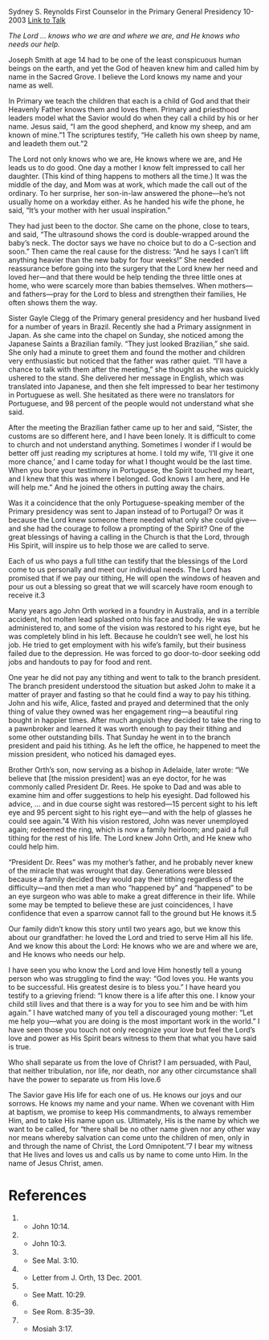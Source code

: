 Sydney S. Reynolds
First Counselor in the Primary General Presidency
10-2003
[Link to Talk](https://www.churchofjesuschrist.org/study/general-conference/2003/10/he-knows-us-he-loves-us?lang=eng)

_The Lord … knows who we are and where we are, and He knows who needs our help._

Joseph Smith at age 14 had to be one of the least conspicuous human beings on the earth, and yet the God of heaven knew him and called him by name in the Sacred Grove. I believe the Lord knows my name and your name as well.

In Primary we teach the children that each is a child of God and that their Heavenly Father knows them and loves them. Primary and priesthood leaders model what the Savior would do when they call a child by his or her name. Jesus said, “I am the good shepherd, and know my sheep, and am known of mine.”1 The scriptures testify, “He calleth his own sheep by name, and leadeth them out.”2

The Lord not only knows who we are, He knows where we are, and He leads us to do good. One day a mother I know felt impressed to call her daughter. (This kind of thing happens to mothers all the time.) It was the middle of the day, and Mom was at work, which made the call out of the ordinary. To her surprise, her son-in-law answered the phone—he’s not usually home on a workday either. As he handed his wife the phone, he said, “It’s your mother with her usual inspiration.”

They had just been to the doctor. She came on the phone, close to tears, and said, “The ultrasound shows the cord is double-wrapped around the baby’s neck. The doctor says we have no choice but to do a C-section and soon.” Then came the real cause for the distress: “And he says I can’t lift anything heavier than the new baby for four weeks!” She needed reassurance before going into the surgery that the Lord knew her need and loved her—and that there would be help tending the three little ones at home, who were scarcely more than babies themselves. When mothers—and fathers—pray for the Lord to bless and strengthen their families, He often shows them the way.

Sister Gayle Clegg of the Primary general presidency and her husband lived for a number of years in Brazil. Recently she had a Primary assignment in Japan. As she came into the chapel on Sunday, she noticed among the Japanese Saints a Brazilian family. “They just looked Brazilian,” she said. She only had a minute to greet them and found the mother and children very enthusiastic but noticed that the father was rather quiet. “I’ll have a chance to talk with them after the meeting,” she thought as she was quickly ushered to the stand. She delivered her message in English, which was translated into Japanese, and then she felt impressed to bear her testimony in Portuguese as well. She hesitated as there were no translators for Portuguese, and 98 percent of the people would not understand what she said.

After the meeting the Brazilian father came up to her and said, “Sister, the customs are so different here, and I have been lonely. It is difficult to come to church and not understand anything. Sometimes I wonder if I would be better off just reading my scriptures at home. I told my wife, ‘I’ll give it one more chance,’ and I came today for what I thought would be the last time. When you bore your testimony in Portuguese, the Spirit touched my heart, and I knew that this was where I belonged. God knows I am here, and He will help me.” And he joined the others in putting away the chairs.

Was it a coincidence that the only Portuguese-speaking member of the Primary presidency was sent to Japan instead of to Portugal? Or was it because the Lord knew someone there needed what only she could give—and she had the courage to follow a prompting of the Spirit? One of the great blessings of having a calling in the Church is that the Lord, through His Spirit, will inspire us to help those we are called to serve.

Each of us who pays a full tithe can testify that the blessings of the Lord come to us personally and meet our individual needs. The Lord has promised that if we pay our tithing, He will open the windows of heaven and pour us out a blessing so great that we will scarcely have room enough to receive it.3

Many years ago John Orth worked in a foundry in Australia, and in a terrible accident, hot molten lead splashed onto his face and body. He was administered to, and some of the vision was restored to his right eye, but he was completely blind in his left. Because he couldn’t see well, he lost his job. He tried to get employment with his wife’s family, but their business failed due to the depression. He was forced to go door-to-door seeking odd jobs and handouts to pay for food and rent.

One year he did not pay any tithing and went to talk to the branch president. The branch president understood the situation but asked John to make it a matter of prayer and fasting so that he could find a way to pay his tithing. John and his wife, Alice, fasted and prayed and determined that the only thing of value they owned was her engagement ring—a beautiful ring bought in happier times. After much anguish they decided to take the ring to a pawnbroker and learned it was worth enough to pay their tithing and some other outstanding bills. That Sunday he went in to the branch president and paid his tithing. As he left the office, he happened to meet the mission president, who noticed his damaged eyes.

Brother Orth’s son, now serving as a bishop in Adelaide, later wrote: “We believe that [the mission president] was an eye doctor, for he was commonly called President Dr. Rees. He spoke to Dad and was able to examine him and offer suggestions to help his eyesight. Dad followed his advice, … and in due course sight was restored—15 percent sight to his left eye and 95 percent sight to his right eye—and with the help of glasses he could see again.”4 With his vision restored, John was never unemployed again; redeemed the ring, which is now a family heirloom; and paid a full tithing for the rest of his life. The Lord knew John Orth, and He knew who could help him.

“President Dr. Rees” was my mother’s father, and he probably never knew of the miracle that was wrought that day. Generations were blessed because a family decided they would pay their tithing regardless of the difficulty—and then met a man who “happened by” and “happened” to be an eye surgeon who was able to make a great difference in their life. While some may be tempted to believe these are just coincidences, I have confidence that even a sparrow cannot fall to the ground but He knows it.5

Our family didn’t know this story until two years ago, but we know this about our grandfather: he loved the Lord and tried to serve Him all his life. And we know this about the Lord: He knows who we are and where we are, and He knows who needs our help.

I have seen you who know the Lord and love Him honestly tell a young person who was struggling to find the way: “God loves you. He wants you to be successful. His greatest desire is to bless you.” I have heard you testify to a grieving friend: “I know there is a life after this one. I know your child still lives and that there is a way for you to see him and be with him again.” I have watched many of you tell a discouraged young mother: “Let me help you—what you are doing is the most important work in the world.” I have seen those you touch not only recognize your love but feel the Lord’s love and power as His Spirit bears witness to them that what you have said is true.

Who shall separate us from the love of Christ? I am persuaded, with Paul, that neither tribulation, nor life, nor death, nor any other circumstance shall have the power to separate us from His love.6

The Savior gave His life for each one of us. He knows our joys and our sorrows. He knows my name and your name. When we covenant with Him at baptism, we promise to keep His commandments, to always remember Him, and to take His name upon us. Ultimately, His is the name by which we want to be called, for “there shall be no other name given nor any other way nor means whereby salvation can come unto the children of men, only in and through the name of Christ, the Lord Omnipotent.”7 I bear my witness that He lives and loves us and calls us by name to come unto Him. In the name of Jesus Christ, amen.

# References
1. - John 10:14.
2. - John 10:3.
3. - See Mal. 3:10.
4. - Letter from J. Orth, 13 Dec. 2001.
5. - See Matt. 10:29.
6. - See Rom. 8:35–39.
7. - Mosiah 3:17.